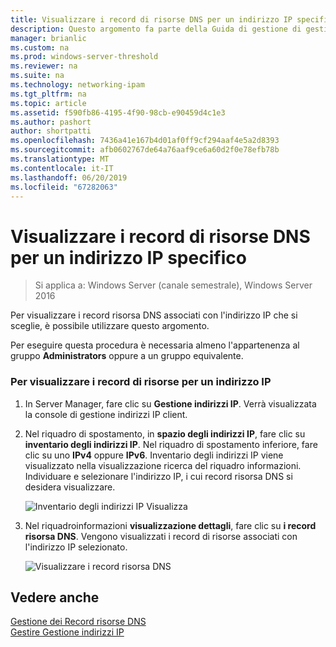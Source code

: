 ```yaml
---
title: Visualizzare i record di risorse DNS per un indirizzo IP specifico
description: Questo argomento fa parte della Guida di gestione di gestione indirizzi IP (IPAM) in Windows Server 2016.
manager: brianlic
ms.custom: na
ms.prod: windows-server-threshold
ms.reviewer: na
ms.suite: na
ms.technology: networking-ipam
ms.tgt_pltfrm: na
ms.topic: article
ms.assetid: f590fb86-4195-4f90-98cb-e90459d4c1e3
ms.author: pashort
author: shortpatti
ms.openlocfilehash: 7436a41e167b4d01af0ff9cf294aaf4e5a2d8393
ms.sourcegitcommit: afb0602767de64a76aaf9ce6a60d2f0e78efb78b
ms.translationtype: MT
ms.contentlocale: it-IT
ms.lasthandoff: 06/20/2019
ms.locfileid: "67282063"
---
```

# <a name="view-dns-resource-records-for-a-specific-ip-address"></a>Visualizzare i record di risorse DNS per un indirizzo IP specifico

>Si applica a: Windows Server (canale semestrale), Windows Server 2016

Per visualizzare i record risorsa DNS associati con l'indirizzo IP che si sceglie, è possibile utilizzare questo argomento.  
  
Per eseguire questa procedura è necessaria almeno l'appartenenza al gruppo **Administrators** oppure a un gruppo equivalente.  
  
### <a name="to-view-resource-records-for-an-ip-address"></a>Per visualizzare i record di risorse per un indirizzo IP  
  
1.  In Server Manager, fare clic su  **Gestione indirizzi IP**. Verrà visualizzata la console di gestione indirizzi IP client.  
  
2.  Nel riquadro di spostamento, in **spazio degli indirizzi IP**, fare clic su **inventario degli indirizzi IP**. Nel riquadro di spostamento inferiore, fare clic su uno **IPv4** oppure **IPv6**. Inventario degli indirizzi IP viene visualizzato nella visualizzazione ricerca del riquadro informazioni. Individuare e selezionare l'indirizzo IP, i cui record risorsa DNS si desidera visualizzare.  
  
    ![Inventario degli indirizzi IP Visualizza](../../media/View-DNS-Resource-Records-for-a-Specific-IP-Address/ipam_IPInventory_01.jpg)  
  
3.  Nel riquadroinformazioni **visualizzazione dettagli**, fare clic su **i record risorsa DNS**. Vengono visualizzati i record di risorse associati con l'indirizzo IP selezionato.  
  
    ![Visualizzare i record risorsa DNS](../../media/View-DNS-Resource-Records-for-a-Specific-IP-Address/ipam_IPInventory_02.jpg)  
  
## <a name="see-also"></a>Vedere anche  
[Gestione dei Record risorse DNS](DNS-Resource-Record-Management.md)  
[Gestire Gestione indirizzi IP](Manage-IPAM.md)  
  


